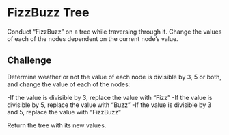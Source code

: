 # FizzBuzz Tree
Conduct “FizzBuzz” on a tree while traversing through it. Change the values of each of the nodes dependent on the current node’s value.

## Challenge
Determine weather or not the value of each node is divisible by 3, 5 or both, and change the value of each of the nodes:

-If the value is divisible by 3, replace the value with “Fizz”
-If the value is divisible by 5, replace the value with “Buzz”
-If the value is divisible by 3 and 5, replace the value with “FizzBuzz”

Return the tree with its new values.